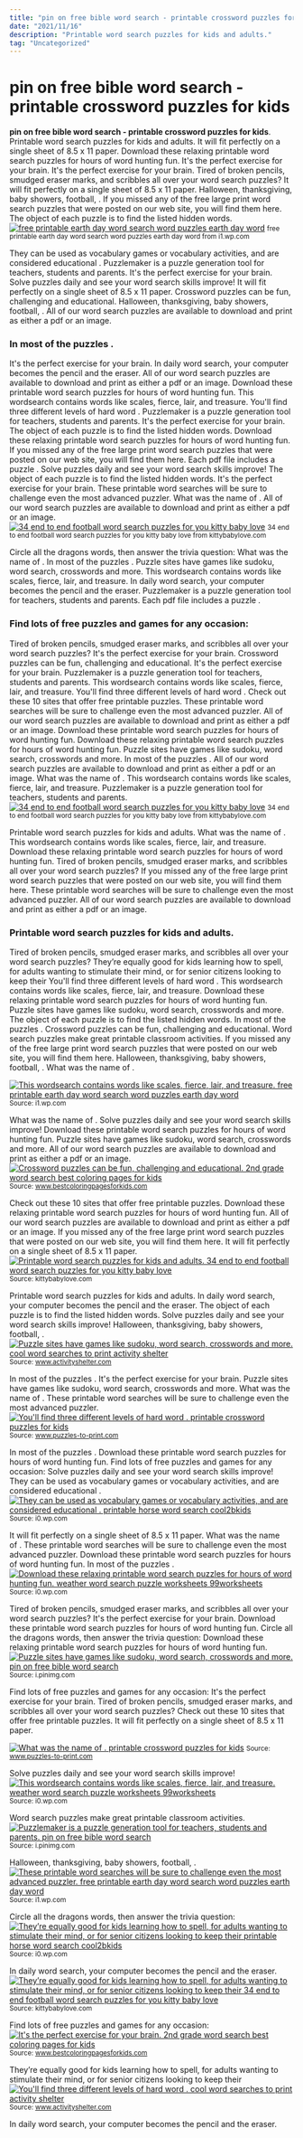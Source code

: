 ```yaml
---
title: "pin on free bible word search - printable crossword puzzles for kids"
date: "2021/11/16"
description: "Printable word search puzzles for kids and adults."
tag: "Uncategorized"
---
```


# pin on free bible word search - printable crossword puzzles for kids
**pin on free bible word search - printable crossword puzzles for kids**. Printable word search puzzles for kids and adults. It will fit perfectly on a single sheet of 8.5 x 11 paper. Download these relaxing printable word search puzzles for hours of word hunting fun. It&#039;s the perfect exercise for your brain. It&#039;s the perfect exercise for your brain.
Tired of broken pencils, smudged eraser marks, and scribbles all over your word search puzzles? It will fit perfectly on a single sheet of 8.5 x 11 paper. Halloween, thanksgiving, baby showers, football, . If you missed any of the free large print word search puzzles that were posted on our web site, you will find them here. The object of each puzzle is to find the listed hidden words.
[![free printable earth day word search word puzzles earth day word](https://i1.wp.com/i.pinimg.com/736x/e9/1f/b6/e91fb6f4cf9f7202a6dd80cf766c9a1b--word-puzzles-word-search.jpg "free printable earth day word search word puzzles earth day word")](https://i1.wp.com/i.pinimg.com/736x/e9/1f/b6/e91fb6f4cf9f7202a6dd80cf766c9a1b--word-puzzles-word-search.jpg)
<small>free printable earth day word search word puzzles earth day word from i1.wp.com</small>

They can be used as vocabulary games or vocabulary activities, and are considered educational . Puzzlemaker is a puzzle generation tool for teachers, students and parents. It&#039;s the perfect exercise for your brain. Solve puzzles daily and see your word search skills improve! It will fit perfectly on a single sheet of 8.5 x 11 paper. Crossword puzzles can be fun, challenging and educational. Halloween, thanksgiving, baby showers, football, . All of our word search puzzles are available to download and print as either a pdf or an image.

### In most of the puzzles .
It&#039;s the perfect exercise for your brain. In daily word search, your computer becomes the pencil and the eraser. All of our word search puzzles are available to download and print as either a pdf or an image. Download these printable word search puzzles for hours of word hunting fun. This wordsearch contains words like scales, fierce, lair, and treasure. You&#039;ll find three different levels of hard word . Puzzlemaker is a puzzle generation tool for teachers, students and parents. It&#039;s the perfect exercise for your brain. The object of each puzzle is to find the listed hidden words. Download these relaxing printable word search puzzles for hours of word hunting fun. If you missed any of the free large print word search puzzles that were posted on our web site, you will find them here. Each pdf file includes a puzzle . Solve puzzles daily and see your word search skills improve!
The object of each puzzle is to find the listed hidden words. It&#039;s the perfect exercise for your brain. These printable word searches will be sure to challenge even the most advanced puzzler. What was the name of . All of our word search puzzles are available to download and print as either a pdf or an image.
[![34 end to end football word search puzzles for you kitty baby love](https://kittybabylove.com/wp-content/uploads/2018/06/Football-Season-Word-Search.gif "34 end to end football word search puzzles for you kitty baby love")](https://kittybabylove.com/wp-content/uploads/2018/06/Football-Season-Word-Search.gif)
<small>34 end to end football word search puzzles for you kitty baby love from kittybabylove.com</small>

Circle all the dragons words, then answer the trivia question: What was the name of . In most of the puzzles . Puzzle sites have games like sudoku, word search, crosswords and more. This wordsearch contains words like scales, fierce, lair, and treasure. In daily word search, your computer becomes the pencil and the eraser. Puzzlemaker is a puzzle generation tool for teachers, students and parents. Each pdf file includes a puzzle .

### Find lots of free puzzles and games for any occasion:
Tired of broken pencils, smudged eraser marks, and scribbles all over your word search puzzles? It&#039;s the perfect exercise for your brain. Crossword puzzles can be fun, challenging and educational. It&#039;s the perfect exercise for your brain. Puzzlemaker is a puzzle generation tool for teachers, students and parents. This wordsearch contains words like scales, fierce, lair, and treasure. You&#039;ll find three different levels of hard word . Check out these 10 sites that offer free printable puzzles. These printable word searches will be sure to challenge even the most advanced puzzler. All of our word search puzzles are available to download and print as either a pdf or an image. Download these printable word search puzzles for hours of word hunting fun. Download these relaxing printable word search puzzles for hours of word hunting fun. Puzzle sites have games like sudoku, word search, crosswords and more.
In most of the puzzles . All of our word search puzzles are available to download and print as either a pdf or an image. What was the name of . This wordsearch contains words like scales, fierce, lair, and treasure. Puzzlemaker is a puzzle generation tool for teachers, students and parents.
[![34 end to end football word search puzzles for you kitty baby love](https://kittybabylove.com/wp-content/uploads/2018/06/Football-Season-Word-Search.gif "34 end to end football word search puzzles for you kitty baby love")](https://kittybabylove.com/wp-content/uploads/2018/06/Football-Season-Word-Search.gif)
<small>34 end to end football word search puzzles for you kitty baby love from kittybabylove.com</small>

Printable word search puzzles for kids and adults. What was the name of . This wordsearch contains words like scales, fierce, lair, and treasure. Download these relaxing printable word search puzzles for hours of word hunting fun. Tired of broken pencils, smudged eraser marks, and scribbles all over your word search puzzles? If you missed any of the free large print word search puzzles that were posted on our web site, you will find them here. These printable word searches will be sure to challenge even the most advanced puzzler. All of our word search puzzles are available to download and print as either a pdf or an image.

### Printable word search puzzles for kids and adults.
Tired of broken pencils, smudged eraser marks, and scribbles all over your word search puzzles? They’re equally good for kids learning how to spell, for adults wanting to stimulate their mind, or for senior citizens looking to keep their You&#039;ll find three different levels of hard word . This wordsearch contains words like scales, fierce, lair, and treasure. Download these relaxing printable word search puzzles for hours of word hunting fun. Puzzle sites have games like sudoku, word search, crosswords and more. The object of each puzzle is to find the listed hidden words. In most of the puzzles . Crossword puzzles can be fun, challenging and educational. Word search puzzles make great printable classroom activities. If you missed any of the free large print word search puzzles that were posted on our web site, you will find them here. Halloween, thanksgiving, baby showers, football, . What was the name of .


[![This wordsearch contains words like scales, fierce, lair, and treasure. free printable earth day word search word puzzles earth day word](http://tse2.mm.bing.net/th?id=OIP.ySHKVKk3AaiUDZ6nH0IyZgHaJ4&amp;pid=15.1 "free printable earth day word search word puzzles earth day word")](https://i1.wp.com/i.pinimg.com/736x/e9/1f/b6/e91fb6f4cf9f7202a6dd80cf766c9a1b--word-puzzles-word-search.jpg)
<small>Source: i1.wp.com</small>

What was the name of . Solve puzzles daily and see your word search skills improve! Download these printable word search puzzles for hours of word hunting fun. Puzzle sites have games like sudoku, word search, crosswords and more. All of our word search puzzles are available to download and print as either a pdf or an image.
[![Crossword puzzles can be fun, challenging and educational. 2nd grade word search best coloring pages for kids](http://tse2.mm.bing.net/th?id=OIP.cZiKGfgrvUh2qRBcOiUQ8QHaJ4&amp;pid=15.1 "2nd grade word search best coloring pages for kids")](https://www.bestcoloringpagesforkids.com/wp-content/uploads/2019/04/2nd-Grade-Spelling-Word-Search-Puzzle.gif)
<small>Source: www.bestcoloringpagesforkids.com</small>

Check out these 10 sites that offer free printable puzzles. Download these relaxing printable word search puzzles for hours of word hunting fun. All of our word search puzzles are available to download and print as either a pdf or an image. If you missed any of the free large print word search puzzles that were posted on our web site, you will find them here. It will fit perfectly on a single sheet of 8.5 x 11 paper.
[![Printable word search puzzles for kids and adults. 34 end to end football word search puzzles for you kitty baby love](http://tse3.mm.bing.net/th?id=OIP.sJNoVFzl_sxs5D3Vt5A_JwAAAA&amp;pid=15.1 "34 end to end football word search puzzles for you kitty baby love")](https://kittybabylove.com/wp-content/uploads/2018/06/Football-Season-Word-Search.gif)
<small>Source: kittybabylove.com</small>

Printable word search puzzles for kids and adults. In daily word search, your computer becomes the pencil and the eraser. The object of each puzzle is to find the listed hidden words. Solve puzzles daily and see your word search skills improve! Halloween, thanksgiving, baby showers, football, .
[![Puzzle sites have games like sudoku, word search, crosswords and more. cool word searches to print activity shelter](http://tse2.mm.bing.net/th?id=OIP.F8ifJotvSXB2EQt_ysoBxQHaJ4&amp;pid=15.1 "cool word searches to print activity shelter")](https://www.activityshelter.com/wp-content/uploads/2017/07/cool-word-searches-earth.jpg)
<small>Source: www.activityshelter.com</small>

In most of the puzzles . It&#039;s the perfect exercise for your brain. Puzzle sites have games like sudoku, word search, crosswords and more. What was the name of . These printable word searches will be sure to challenge even the most advanced puzzler.
[![You&#039;ll find three different levels of hard word . printable crossword puzzles for kids](http://tse3.mm.bing.net/th?id=OIP.MVZ2bAwxrDrcSMOmUmSDDwHaJ4&amp;pid=15.1 "printable crossword puzzles for kids")](https://www.puzzles-to-print.com/image-files/crossword-puzzles-for-kids.gif)
<small>Source: www.puzzles-to-print.com</small>

In most of the puzzles . Download these printable word search puzzles for hours of word hunting fun. Find lots of free puzzles and games for any occasion: Solve puzzles daily and see your word search skills improve! They can be used as vocabulary games or vocabulary activities, and are considered educational .
[![They can be used as vocabulary games or vocabulary activities, and are considered educational . printable horse word search cool2bkids](http://tse3.mm.bing.net/th?id=OIP.JHfM582OBunygsJX8nIqPQHaKe&amp;pid=15.1 "printable horse word search cool2bkids")](https://i0.wp.com/www.cool2bkids.com/wp-content/uploads/2021/07/Horse-Breeds-Word-Search-724x1024.jpg)
<small>Source: i0.wp.com</small>

It will fit perfectly on a single sheet of 8.5 x 11 paper. What was the name of . These printable word searches will be sure to challenge even the most advanced puzzler. Download these printable word search puzzles for hours of word hunting fun. In most of the puzzles .
[![Download these relaxing printable word search puzzles for hours of word hunting fun. weather word search puzzle worksheets 99worksheets](http://tse3.mm.bing.net/th?id=OIP.POGeJzyBVWEMSGe8363jeAHaKe&amp;pid=15.1 "weather word search puzzle worksheets 99worksheets")](https://i0.wp.com/www.99worksheets.com/wp-content/uploads/2020/05/weatherword_search_wordsearches_60355_1_7.jpg)
<small>Source: i0.wp.com</small>

Tired of broken pencils, smudged eraser marks, and scribbles all over your word search puzzles? It&#039;s the perfect exercise for your brain. Download these printable word search puzzles for hours of word hunting fun. Circle all the dragons words, then answer the trivia question: Download these relaxing printable word search puzzles for hours of word hunting fun.
[![Puzzle sites have games like sudoku, word search, crosswords and more. pin on free bible word search](http://tse1.mm.bing.net/th?id=OIP.3VudvFWcyn80XXxaqL46zQHaJ3&amp;pid=15.1 "pin on free bible word search")](https://i.pinimg.com/736x/64/da/2e/64da2e85b06f0569a244997a6e32d122.jpg)
<small>Source: i.pinimg.com</small>

Find lots of free puzzles and games for any occasion: It&#039;s the perfect exercise for your brain. Tired of broken pencils, smudged eraser marks, and scribbles all over your word search puzzles? Check out these 10 sites that offer free printable puzzles. It will fit perfectly on a single sheet of 8.5 x 11 paper.

[![What was the name of . printable crossword puzzles for kids](http://tse3.mm.bing.net/th?id=OIP.MVZ2bAwxrDrcSMOmUmSDDwHaJ4&amp;pid=15.1 "printable crossword puzzles for kids")](https://www.puzzles-to-print.com/image-files/crossword-puzzles-for-kids.gif)
<small>Source: www.puzzles-to-print.com</small>

Solve puzzles daily and see your word search skills improve!
[![This wordsearch contains words like scales, fierce, lair, and treasure. weather word search puzzle worksheets 99worksheets](http://tse3.mm.bing.net/th?id=OIP.POGeJzyBVWEMSGe8363jeAHaKe&amp;pid=15.1 "weather word search puzzle worksheets 99worksheets")](https://i0.wp.com/www.99worksheets.com/wp-content/uploads/2020/05/weatherword_search_wordsearches_60355_1_7.jpg)
<small>Source: i0.wp.com</small>

Word search puzzles make great printable classroom activities.
[![Puzzlemaker is a puzzle generation tool for teachers, students and parents. pin on free bible word search](http://tse1.mm.bing.net/th?id=OIP.3VudvFWcyn80XXxaqL46zQHaJ3&amp;pid=15.1 "pin on free bible word search")](https://i.pinimg.com/736x/64/da/2e/64da2e85b06f0569a244997a6e32d122.jpg)
<small>Source: i.pinimg.com</small>

Halloween, thanksgiving, baby showers, football, .
[![These printable word searches will be sure to challenge even the most advanced puzzler. free printable earth day word search word puzzles earth day word](http://tse2.mm.bing.net/th?id=OIP.ySHKVKk3AaiUDZ6nH0IyZgHaJ4&amp;pid=15.1 "free printable earth day word search word puzzles earth day word")](https://i1.wp.com/i.pinimg.com/736x/e9/1f/b6/e91fb6f4cf9f7202a6dd80cf766c9a1b--word-puzzles-word-search.jpg)
<small>Source: i1.wp.com</small>

Circle all the dragons words, then answer the trivia question:
[![They’re equally good for kids learning how to spell, for adults wanting to stimulate their mind, or for senior citizens looking to keep their printable horse word search cool2bkids](http://tse3.mm.bing.net/th?id=OIP.JHfM582OBunygsJX8nIqPQHaKe&amp;pid=15.1 "printable horse word search cool2bkids")](https://i0.wp.com/www.cool2bkids.com/wp-content/uploads/2021/07/Horse-Breeds-Word-Search-724x1024.jpg)
<small>Source: i0.wp.com</small>

In daily word search, your computer becomes the pencil and the eraser.
[![They’re equally good for kids learning how to spell, for adults wanting to stimulate their mind, or for senior citizens looking to keep their 34 end to end football word search puzzles for you kitty baby love](http://tse3.mm.bing.net/th?id=OIP.sJNoVFzl_sxs5D3Vt5A_JwAAAA&amp;pid=15.1 "34 end to end football word search puzzles for you kitty baby love")](https://kittybabylove.com/wp-content/uploads/2018/06/Football-Season-Word-Search.gif)
<small>Source: kittybabylove.com</small>

Find lots of free puzzles and games for any occasion:
[![It&#039;s the perfect exercise for your brain. 2nd grade word search best coloring pages for kids](http://tse2.mm.bing.net/th?id=OIP.cZiKGfgrvUh2qRBcOiUQ8QHaJ4&amp;pid=15.1 "2nd grade word search best coloring pages for kids")](https://www.bestcoloringpagesforkids.com/wp-content/uploads/2019/04/2nd-Grade-Spelling-Word-Search-Puzzle.gif)
<small>Source: www.bestcoloringpagesforkids.com</small>

They’re equally good for kids learning how to spell, for adults wanting to stimulate their mind, or for senior citizens looking to keep their
[![You&#039;ll find three different levels of hard word . cool word searches to print activity shelter](http://tse2.mm.bing.net/th?id=OIP.F8ifJotvSXB2EQt_ysoBxQHaJ4&amp;pid=15.1 "cool word searches to print activity shelter")](https://www.activityshelter.com/wp-content/uploads/2017/07/cool-word-searches-earth.jpg)
<small>Source: www.activityshelter.com</small>

In daily word search, your computer becomes the pencil and the eraser.
